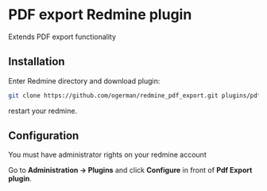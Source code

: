 # PDF export Redmine plugin

Extends PDF export functionality

## Installation

Enter Redmine directory and download plugin:
```bash
git clone https://github.com/ogerman/redmine_pdf_export.git plugins/pdf_export
```
restart your redmine.

## Configuration
You must have administrator rights on your redmine account

Go to  **Administration -> Plugins**
and click **Configure** in front of **Pdf Export plugin**. 
